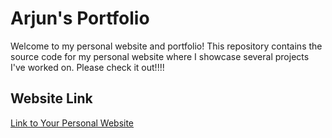 # Arjun's Portfolio

Welcome to my personal website and portfolio! This repository contains the source code for my personal website where I showcase several projects I've worked on. Please check it out!!!!

## Website Link
[Link to Your Personal Website](https://your-website-url.com)


